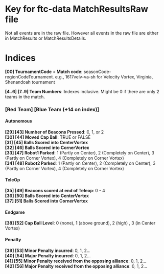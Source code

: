 # Key for ftc-data MatchResultsRaw file

Not all events are in the raw file. However all events in the raw file are either in MatchResults or MatchResultsDetails.

# Indices

**[00] TournamentCode + Match code**: seasonCode-regionCodeTournament. e.g., 1617velv-va-sh for Velocity Vortex, Virginia, Shenandoah tournament

**[4..6] [7..9] Team Numbers**: Indexes inclusive. Might be 0 if there are only 2 teams in the match.

### [Red Team] [Blue Team (+14 on index)]
#### Autonomous
**[29] [43] Number of Beacons Pressed**: 0, 1, or 2  
**[30] [44] Moved Cap Ball**: TRUE or FALSE  
**[31] [45] Balls Scored into CenterVortex**  
**[32] [46] Balls Scored into CornerVortex**  
**[33] [47] Robot1 Parked**: 1 (Partly on Center), 2 (Completely on Center), 3 (Partly on Corner Vortex), 4 (Completely on Corner Vortex)  
**[34] [48] Robot2 Parked**: 1 (Partly on Center), 2 (Completely on Center), 3 (Partly on Corner Vortex), 4 (Completely on Corner Vortex)  
#### TeleOp  
**[35] [49] Beacons scored at end of Teleop**: 0 - 4  
**[36] [50] Balls Scored into CenterVortex**  
**[37] [51] Balls Scored into CornerVortex**  
#### Endgame
**[38] [52] Cap Ball Level**: 0 (none), 1 (above ground), 2 (high) , 3 (in Center Vortex)  
#### Penalty
**[39] [53] Minor Penalty incurred**: 0, 1, 2...  
**[40] [54] Major Penalty incurred**: 0, 1, 2...  
**[41] [55] Minor Penalty received from the opposing alliance**: 0, 1, 2...  
**[42] [56] Major Penalty received from the opposing alliance**: 0, 1, 2...  
